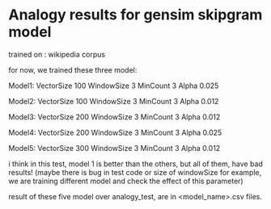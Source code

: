 # Analogy results for gensim skipgram model

trained on : wikipedia corpus

for now, we trained these three model:

Model1: 
VectorSize 100
WindowSize 3
MinCount 3 
Alpha 0.025

Model2: 
VectorSize 100
WindowSize 3
MinCount 3 
Alpha 0.012

Model3: 
VectorSize 200
WindowSize 3
MinCount 3 
Alpha 0.012


Model4: 
VectorSize 200
WindowSize 3
MinCount 3 
Alpha 0.025

Model5: 
VectorSize 300
WindowSize 3
MinCount 3 
Alpha 0.012

i think in this test, model 1 is better than the others, but all of them, have bad results! (maybe there is bug in test code or size of windowSize for example, we are training different model and check the effect of this parameter)

result of these five model over analogy_test, are in <model_name>.csv files.

